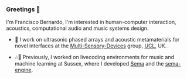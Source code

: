 ### Greetings 🖖

I'm Francisco Bernardo, I'm interested in human-computer interaction, acoustics, computational audio and music systems design.

- 🔭 I work on ultrasonic phased arrays and acoustic metamaterials for novel interfaces at the [Multi-Sensory-Devices](https://github.com/Multi-Sensory-Devices) group, [UCL](https://www.ucl.ac.uk/), UK.

- 🎶🤖 Previously, I worked on livecoding environments for music and machine learning at Sussex, where I developed [Sema](https://github.com/mimic-sussex/sema) and the [sema-engine](https://github.com/frantic0/sema-engine).

<!--
**frantic0/frantic0** is a ✨ _special_ ✨ repository because its `README.md` (this file) appears on your GitHub profile.

Here are some ideas to get you started:

- 🔭 I’m currently working on ...
- 🌱 I’m currently learning ...
- 👯 I’m looking to collaborate on ...
- 🤔 I’m looking for help with ...
- 💬 Ask me about ...
- 📫 How to reach me: ...
- 😄 Pronouns: ...
- ⚡ Fun fact: ...
-->
